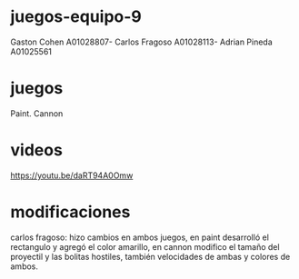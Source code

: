 # juegos-equipo-9
Gaston Cohen A01028807-
Carlos Fragoso A01028113-
Adrian Pineda A01025561

# juegos
Paint.
Cannon

# videos
https://youtu.be/daRT94A0Omw

# modificaciones
carlos fragoso: hizo cambios en ambos juegos, en paint desarrolló el  rectangulo y agregó el color amarillo, en cannon modifico el tamaño del proyectil y las bolitas hostiles, también velocidades de ambas y colores de ambos.

